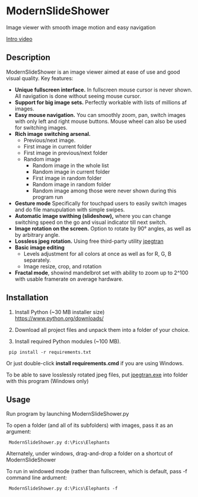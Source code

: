 # ModernSlideShower
Image viewer with smooth image motion and easy navigation

[Intro video](https://www.youtube.com/watch?v=kGz4jEd-cZQ)

## Description
ModernSlideShower is an image viewer aimed at ease of use and good visual quality.
Key features:
* **Unique fullscreen interface.** In fullscreen mouse cursor is never shown. All navigation is done without seeing mouse cursor.
* **Support for big image sets.** Perfectly workable with lists of millions af images.
* **Easy mouse navigation.** You can smoothly zoom, pan, switch images with only left and right mouse buttons. Mouse wheel can also be used for switching images.
* **Rich image switching arsenal.** 
  * Previous/next image.
  * First image in current folder
  * First image in previous/next folder
  * Random image
    * Random image in the whole list
    * Random image in current folder
    * First image in random folder
    * Random image in random folder
    * Random image among those were never shown during this program run
* **Gesture mode** Specifically for touchpad users to easily switch images and do file manupulation with simple swipes.
* **Automatic image swithing (slideshow),** where you can change switching speed on the go and visual indicator till next switch.
* **Image rotation on the screen.** Option to rotate by 90° angles, as well as by arbitrary angle.
* **Lossless jpeg rotation.** Using free third-party utility [jpegtran](https://sourceforge.net/projects/libjpeg-turbo/files/2.0.5/)
* **Basic image editing**
  * Levels adjustment for all colors at once as well as for R, G, B separately.
  * Image resize, crop, and rotation
* **Fractal mode**, showind mandelbrot set with ability to zoom up to 2^100 with usable framerate on average hardware.


## Installation
1. Install Python (~30 MB installer size)
https://www.python.org/downloads/

1. Download all project files and unpack them into a folder of your choice.

1. Install required Python modules (~100 MB).

``` pip install -r requirements.txt``` 

  Or just double-click **install requirements.cmd** if you are using Windows.
  
  To be able to save losslessly rotated jpeg files, put [jpegtran.exe](https://sourceforge.net/projects/libjpeg-turbo/files/2.0.5/) into folder with this program (Windows only)

## Usage
Run program by launching ModernSlideShower.py

To open a folder (and all of its subfolders) with images, pass it as an argument:

``` ModernSlideShower.py d:\Pics\Elephants```

Alternately, under windows, drag-and-drop a folder on a shortcut of ModernSlideShower

To run in windowed mode (rather than fullscreen, which is default, pass -f command line ardument:

``` ModernSlideShower.py d:\Pics\Elephants -f``` 


